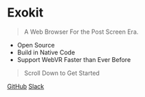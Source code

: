 # Exokit

> A Web Browser For the Post Screen Era.

* Open Source 
* Build in Native Code
* Support WebVR Faster than Ever Before
> Scroll Down to Get Started

[GitHub](https://github.com/webmixedreality/exokit)
[Slack](https://exoslack.now.sh/)


